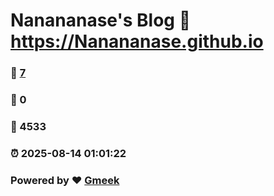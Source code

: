# Nanananase's Blog :link: https://Nanananase.github.io 
### :page_facing_up: [7](https://Nanananase.github.io/tag.html) 
### :speech_balloon: 0 
### :hibiscus: 4533 
### :alarm_clock: 2025-08-14 01:01:22 
### Powered by :heart: [Gmeek](https://github.com/Meekdai/Gmeek)
